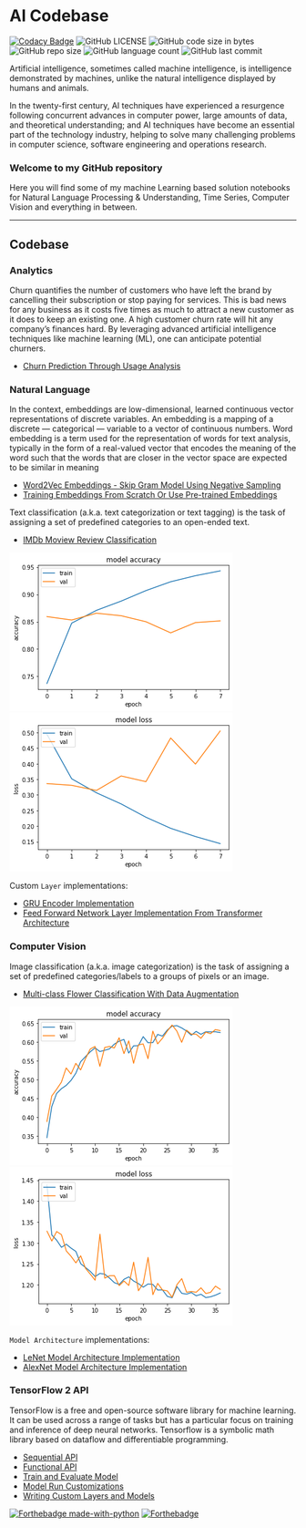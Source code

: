 # AI Codebase

[![Codacy Badge](https://api.codacy.com/project/badge/Grade/27618c4c51a3408091f5dc4f8a4fbf06)](https://app.codacy.com/gh/nityansuman/ai-codebase?utm_source=github.com&utm_medium=referral&utm_content=nityansuman/ai-codebase&utm_campaign=Badge_Grade_Settings)
![GitHub LICENSE](https://img.shields.io/github/license/nityansuman/ai-codebase)
![GitHub code size in bytes](https://img.shields.io/github/languages/code-size/nityansuman/ai-codebase)
![GitHub repo size](https://img.shields.io/github/repo-size/nityansuman/ai-codebase)
![GitHub language count](https://img.shields.io/github/languages/count/nityansuman/ai-codebase)
![GitHub last commit](https://img.shields.io/github/last-commit/nityansuman/ai-codebase)

Artificial intelligence, sometimes called machine intelligence, is intelligence demonstrated by machines, unlike the natural intelligence displayed by humans and animals.

In the twenty-first century, AI techniques have experienced a resurgence following concurrent advances in computer power, large amounts of data, and theoretical understanding; and AI techniques have become an essential part of the technology industry, helping to solve many challenging problems in computer science, software engineering and operations research.

### Welcome to my GitHub repository

Here you will find some of my machine Learning based solution notebooks for Natural Language Processing & Understanding, Time Series, Computer Vision and everything in between.

---

## Codebase

### Analytics

Churn quantifies the number of customers who have left the brand by cancelling their subscription or stop paying for services. This is bad news for any business as it costs five times as much to attract a new customer as it does to keep an existing one. A high customer churn rate will hit any company’s finances hard. By leveraging advanced artificial intelligence techniques like machine learning (ML), one can anticipate potential churners.

- [Churn Prediction Through Usage Analysis](analytics/churn-prediction-through-usage-analysis.ipynb)

### Natural Language

In the context, embeddings are low-dimensional, learned continuous vector representations of discrete variables.
An embedding is a mapping of a discrete — categorical — variable to a vector of continuous numbers.
Word embedding is a term used for the representation of words for text analysis, typically in the form of a real-valued vector that encodes the meaning of the word such that the words that are closer in the vector space are expected to be similar in meaning

- [Word2Vec Embeddings - Skip Gram Model Using Negative Sampling](natural-language/skip-gram-word2vec.ipynb)
- [Training Embeddings From Scratch Or Use Pre-trained Embeddings](natural-language/embeddings-playground.ipynb)

Text classification (a.k.a. text categorization or text tagging) is the task of assigning a set of predefined categories to an open-ended text.

- [IMDb Moview Review Classification](natural-language/classification-playground.ipynb)

![model-acc](natural-language/images/review-classification-acc.png)
![model-loss](natural-language/images/review-classification-loss.png)

Custom `Layer` implementations:

- [GRU Encoder Implementation](natural-language/encoder.py)
- [Feed Forward Network Layer Implementation From Transformer Architecture](natural-language/feed_forward_network.py)

<!-- ### Time Series

A time series is a series of data points indexed (or listed or graphed) in time order.

- [Sales Forecasting](time-series/)

### Structured Data

Predictive analytics is the branch of the advanced analytics which is used to make predictions about unknown events using tabulated data points.

- [Customer Churn Prediction](structured-data/)
- [Customer Lifetime Value Prediction](structured-data/) -->

### Computer Vision

Image classification (a.k.a. image categorization) is the task of assigning a set of predefined categories/labels to a groups of pixels or an image.

- [Multi-class Flower Classification With Data Augmentation](computer-vision/image-classification-with-data-agumentation.ipynb)

![model-acc](computer-vision/images/flower-classification-acc.png)
![model-loss](computer-vision/images/flower-classification-loss.png)

`Model Architecture` implementations:

- [LeNet Model Architecture Implementation](computer-vision/le_net.py)
- [AlexNet Model Architecture Implementation](computer-vision/alex_net.py)

### TensorFlow 2 API

TensorFlow is a free and open-source software library for machine learning. It can be used across a range of tasks but has a particular focus on training and inference of deep neural networks. Tensorflow is a symbolic math library based on dataflow and differentiable programming.

- [Sequential API](tensorflow2-api/sequential-model-api.ipynb)
- [Functional API](tensorflow2-api/functional-model-api.ipynb)
- [Train and Evaluate Model](tensorflow2-api/train-and-evaluate-model.ipynb)
- [Model Run Customizations](tensorflow2-api/model-run-customizations.ipynb)
- [Writing Custom Layers and Models](tensorflow2-api/writing-new-layers-and-models-via-subclassing.ipynb)

[![Forthebadge made-with-python](http://ForTheBadge.com/images/badges/made-with-python.svg)](https://www.python.org/)
[![Forthebadge](https://forthebadge.com/images/badges/built-with-love.svg)](https://forthebadge.com)
